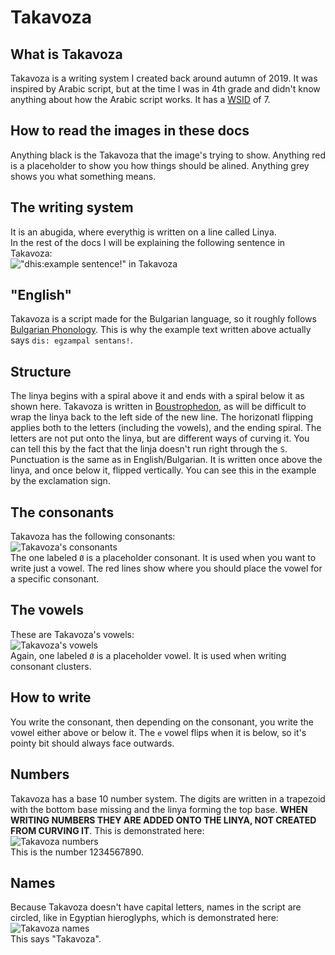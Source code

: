 # Takavoza
## What is Takavoza
Takavoza is a writing system I created back around autumn of 2019. It was inspired by Arabic script, but at the time I was in 4th grade and didn't know anything about how the Arabic script works. It has a [WSID](https://giggiog.github.io/wsid) of 7.
## How to read the images in these docs
Anything black is the Takavoza that the image's trying to show. Anything red is a placeholder to show you how things should be alined. Anything grey shows you what something means.
## The writing system
It is an abugida, where everythig is written on a line called Linya.  
In the rest of the docs I will be explaining the following sentence in Takavoza:  
!["dhis:example sentence!" in Takavoza](https://i.imgur.com/K5RPcsX.png)
## "English"
Takavoza is a script made for the Bulgarian language, so it roughly follows [Bulgarian Phonology](https://en.wikipedia.org/wiki/Bulgarian_phonology). This is why the example text written above actually says `dis: egzampal sentans!`.
## Structure
The linya begins with a spiral above it and ends with a spiral below it as shown here. Takavoza is written in [Boustrophedon](https://en.wikipedia.org/wiki/Boustrophedon), as will be difficult to wrap the linya back to the left side of the new line. The horizonatl flipping applies both to the letters (including the vowels), and the ending spiral. The letters are not put onto the linya, but are different ways of curving it. You can tell this by the fact that the linja doesn't run right through the `S`. Punctuation is the same as in English/Bulgarian. It is written once above the linya, and once below it, flipped vertically. You can see this in the example by the exclamation sign.
## The consonants
Takavoza has the following consonants:  
![Takavoza's consonants](https://i.imgur.com/zhiYWgk.png)  
The one labeled `Ø` is a placeholder consonant. It is used when you want to write just a vowel. The red lines show where you should place the vowel for a specific consonant.
## The vowels
These are Takavoza's vowels:  
![Takavoza's vowels](https://i.imgur.com/7vrq8HT.png)  
Again, one labeled `Ø` is a placeholder vowel. It is used when writing consonant clusters.
## How to write
You write the consonant, then depending on the consonant, you write the vowel either above or below it. The `e` vowel flips when it is below, so it's pointy bit should always face outwards.
## Numbers
Takavoza has a base 10 number system. The digits are written in a trapezoid with the bottom base missing and the linya forming the top base. **WHEN WRITING NUMBERS THEY ARE ADDED ONTO THE LINYA, NOT CREATED FROM CURVING IT**. This is demonstrated here:  
![Takavoza numbers](https://i.imgur.com/y1ccwPx.png)  
This is the number 1234567890.
## Names
Because Takavoza doesn't have capital letters, names in the script are circled, like in Egyptian hieroglyphs, which is demonstrated here:  
![Takavoza names](https://i.imgur.com/txiNRYK.png)  
This says "Takavoza".